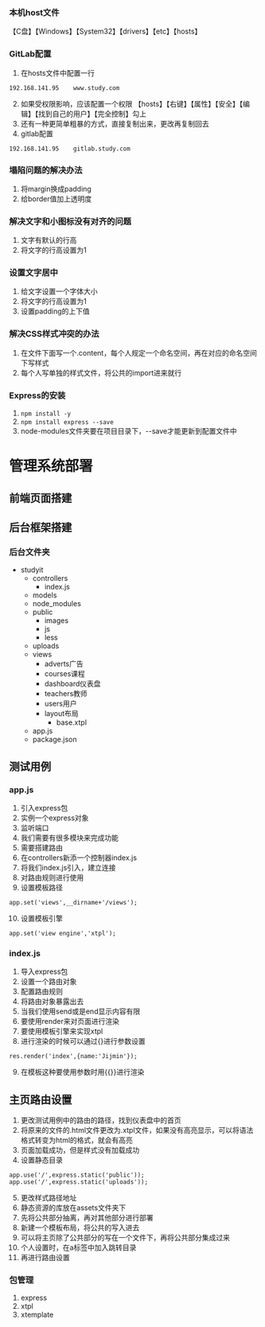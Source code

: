 ### 本机host文件
【C盘】【Windows】【System32】【drivers】【etc】【hosts】

### GitLab配置
1. 在hosts文件中配置一行
```
192.168.141.95    www.study.com
```
2. 如果受权限影响，应该配置一个权限
【hosts】【右键】【属性】【安全】【编辑】【找到自己的用户】【完全控制】勾上
3. 还有一种更简单粗暴的方式，直接复制出来，更改再复制回去
4. gitlab配置
```
192.168.141.95    gitlab.study.com
```

### 塌陷问题的解决办法
1. 将margin换成padding
2. 给border值加上透明度

### 解决文字和小图标没有对齐的问题
1. 文字有默认的行高
2. 将文字的行高设置为1

### 设置文字居中
1. 给文字设置一个字体大小
2. 将文字的行高设置为1
3. 设置padding的上下值

### 解决CSS样式冲突的办法
1. 在文件下面写一个.content，每个人规定一个命名空间，再在对应的命名空间下写样式
2. 每个人写单独的样式文件，将公共的import进来就行

### Express的安装
1. `npm install -y`
2. `npm install express --save`
3. node-modules文件夹要在项目目录下，--save才能更新到配置文件中

# 管理系统部署
## 前端页面搭建
## 后台框架搭建
### 后台文件夹
- studyit
    + controllers
        * index.js
    + models
    + node_modules
    + public
        * images
        * js
        * less
    + uploads
    + views
        * adverts广告
        * courses课程
        * dashboard仪表盘
        * teachers教师
        * users用户
        * layout布局
            - base.xtpl
    + app.js
    + package.json

## 测试用例
### app.js
1. 引入express包
2. 实例一个express对象
3. 监听端口
4. 我们需要有很多模块来完成功能
5. 需要搭建路由
6. 在controllers新添一个控制器index.js
7. 将我们index.js引入，建立连接
8. 对路由规则进行使用
9. 设置模板路径
```
app.set('views',__dirname+'/views');
```
10. 设置模板引擎
```
app.set('view engine','xtpl');
```

### index.js
1. 导入express包
2. 设置一个路由对象
3. 配置路由规则
4. 将路由对象暴露出去
5. 当我们使用send或是end显示内容有限
6. 要使用render来对页面进行渲染
7. 要使用模板引擎来实现xtpl
8. 进行渲染的时候可以通过{}进行参数设置
```
res.render('index',{name:'Jijmin'});
```
9. 在模板这种要使用参数时用{{}}进行渲染

## 主页路由设置
1. 更改测试用例中的路由的路径，找到仪表盘中的首页
2. 将原来的文件的.html文件更改为.xtpl文件，如果没有高亮显示，可以将语法格式转变为html的格式，就会有高亮
3. 页面加载成功，但是样式没有加载成功
4. 设置静态目录
```
app.use('/',express.static('public'));
app.use('/',express.static('uploads'));
```
5. 更改样式路径地址
6. 静态资源的库放在assets文件夹下
7. 先将公共部分抽离，再对其他部分进行部署
8. 新建一个模板布局，将公共的写入进去
9. 可以将主页除了公共部分的写在一个文件下，再将公共部分集成过来
10. 个人设置时，在a标签中加入跳转目录
11. 再进行路由设置

### 包管理
1. express
2. xtpl
3. xtemplate